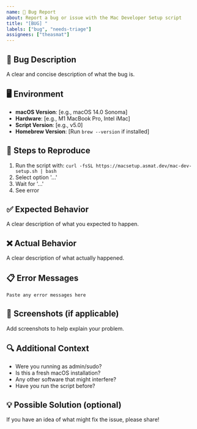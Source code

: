 ```yaml
---
name: 🐛 Bug Report
about: Report a bug or issue with the Mac Developer Setup script
title: "[BUG] "
labels: ["bug", "needs-triage"]
assignees: ["theasmat"]
---
```


## 🐛 Bug Description
A clear and concise description of what the bug is.

## 🖥️ Environment
- **macOS Version**: [e.g., macOS 14.0 Sonoma]
- **Hardware**: [e.g., M1 MacBook Pro, Intel iMac]
- **Script Version**: [e.g., v5.0]
- **Homebrew Version**: [Run `brew --version` if installed]

## 🔄 Steps to Reproduce
1. Run the script with: `curl -fsSL https://macsetup.asmat.dev/mac-dev-setup.sh | bash`
2. Select option '...'
3. Wait for '...'
4. See error

## ✅ Expected Behavior
A clear description of what you expected to happen.

## ❌ Actual Behavior
A clear description of what actually happened.

## 📋 Error Messages
```
Paste any error messages here
```

## 📸 Screenshots (if applicable)
Add screenshots to help explain your problem.

## 🔍 Additional Context
- Were you running as admin/sudo?
- Is this a fresh macOS installation?
- Any other software that might interfere?
- Have you run the script before?

## 💡 Possible Solution (optional)
If you have an idea of what might fix the issue, please share!
